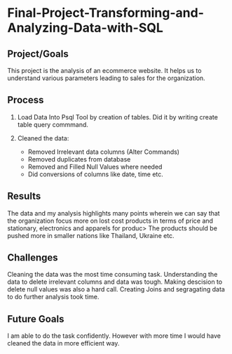 # Final-Project-Transforming-and-Analyzing-Data-with-SQL

## Project/Goals
This project is the analysis of an ecommerce website. It helps us to understand various parameters leading to sales for the organization.
## Process
1. Load Data Into Psql Tool by creation of tables. Did it by writing create table query commmand.
2. Cleaned the data:

   - Removed Irrelevant data columns (Alter Commands)
   - Removed duplicates from database
   - Removed and Filled Null Values where needed
   - Did conversions of columns like date, time etc.
## Results
The data and my analysis highlights many points wherein we can say that the organization focus more on lost cost products in terms of price and stationary, electronics and apparels for produc>
The products should be pushed more in smaller nations like Thailand, Ukraine etc.

## Challenges
Cleaning the data was the most time consuming task. Understanding the data to delete irrelevant columns and data was tough. Making descision to delete null values was also a hard call.
Creating Joins and segragating data to do further analysis took time.

## Future Goals
I am able to do the task confidently. However with more time I would
have cleaned the data in more efficient way.

